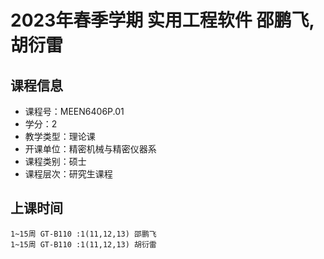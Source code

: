 # 2023年春季学期 实用工程软件 邵鹏飞, 胡衍雷






## 课程信息

- 课程号：MEEN6406P.01
- 学分：2
- 教学类型：理论课
- 开课单位：精密机械与精密仪器系
- 课程类别：硕士
- 课程层次：研究生课程

## 上课时间

```
1~15周 GT-B110 :1(11,12,13) 邵鹏飞
1~15周 GT-B110 :1(11,12,13) 胡衍雷
```

